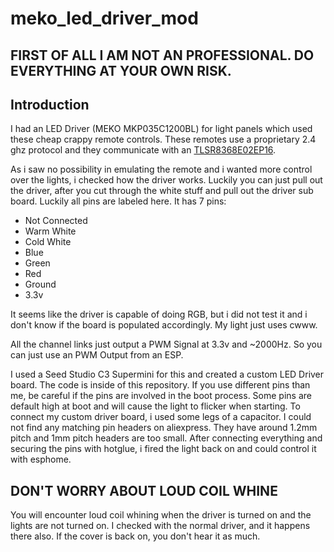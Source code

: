 # meko_led_driver_mod

## FIRST OF ALL I AM NOT AN PROFESSIONAL. DO EVERYTHING AT YOUR OWN RISK.

## Introduction

I had an LED Driver (MEKO MKP035C1200BL) for light panels which used these cheap crappy remote controls. These remotes use a proprietary 2.4 ghz protocol and they communicate with an [TLSR8368E02EP16](https://wiki.telink-semi.cn/doc/ds/DS_TLSR8368-E_Datasheet%20for%20Telink%202.4GHz%20RF%20System-On-Chip%20Solution%20TLSR8368.pdf).

As i saw no possibility in emulating the remote and i wanted more control over the lights, i checked how the driver works. Luckily you can just pull out the driver, after you cut through the white stuff and pull out the driver sub board.
Luckily all pins are labeled here. It has 7 pins:
- Not Connected
- Warm White
- Cold White
- Blue
- Green
- Red
- Ground
- 3.3v

It seems like the driver is capable of doing RGB, but i did not test it and i don't know if the board is populated accordingly. My light just uses cwww.

All the channel links just output a PWM Signal at 3.3v and ~2000Hz. So you can just use an PWM Output from an ESP.

I used a Seed Studio C3 Supermini for this and created a custom LED Driver board. The code is inside of this repository. If you use different pins than me, be careful if the pins are involved in the boot process. Some pins are default high at boot and will cause the light to flicker when starting.
To connect my custom driver board, i used some legs of a capacitor. I could not find any matching pin headers on aliexpress. They have around 1.2mm pitch and 1mm pitch headers are too small.
After connecting everything and securing the pins with hotglue, i fired the light back on and could control it with esphome. 

## DON'T WORRY ABOUT LOUD COIL WHINE

You will encounter loud coil whining when the driver is turned on and the lights are not turned on. I checked with the normal driver, and it happens there also. If the cover is back on, you don't hear it as much.

